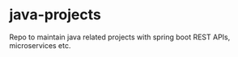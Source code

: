 # java-projects
Repo to maintain java related projects with spring boot REST APIs, microservices etc.
